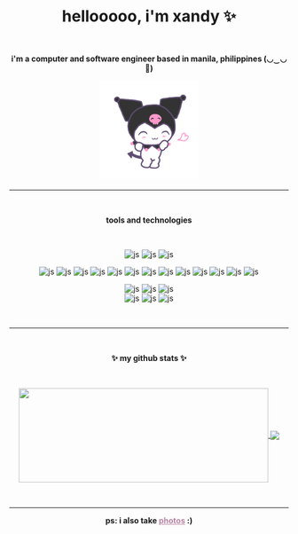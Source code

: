 <h1 align="center">hellooooo, i'm xandy ✨</h1><br/>
<strong><p align="center">i'm a computer and software engineer based in manila, philippines  (◡‿◡🌸)</p></strong>
<p align="center"><img src="./kuromi.gif" width="180" rameBorder="0" class="giphy-embed" allowFullScreen></img></p>
<hr/>
<br/>
<p align="center"><strong>tools and technologies</strong></p>
<br/>

<p align="center">
  <img src="https://img.shields.io/badge/-JavaScript-000?&logo=JavaScript&logoColor=white&color=b884a3" alt="js" />
  <img src="https://img.shields.io/badge/-TypeScript-000?&logo=TypeScript&logoColor=white&color=b884a3" alt="js" />
  <img src="https://img.shields.io/badge/-PHP-000?&logo=PHP&logoColor=white&color=b884a3" alt="js" />
</p>
<p align="center">
  <img src="https://img.shields.io/badge/-React-000?&logo=React&logoColor=white&color=b884a3" alt="js" />
  <img src="https://img.shields.io/badge/-React_Native-000?&logo=React&logoColor=white&color=b884a3" alt="js" />
  <img src="https://img.shields.io/badge/-Node.js-000?&logo=Node.js&logoColor=white&color=b884a3" alt="js" />
  <img src="https://img.shields.io/badge/-Next.js-000?&logo=Next.js&logoColor=white&color=b884a3" alt="js" />
  <img src="https://img.shields.io/badge/-GraphQL-000?&logo=GraphQL&logoColor=white&color=b884a3" alt="js" />
  <img src="https://img.shields.io/badge/-Elasticsearch-000?&logo=Elasticsearch&logoColor=white&color=b884a3" alt="js" />
  <img src="https://img.shields.io/badge/-MySQL-000?&logo=MySQL&logoColor=white&color=b884a3" alt="js" />
  <img src="https://img.shields.io/badge/-PostgreSQL-000?&logo=PostgreSQL&logoColor=white&color=b884a3" alt="js" />
  <img src="https://img.shields.io/badge/-MongoDB-000?&logo=MongoDB&logoColor=white&color=b884a3" alt="js" />
  <img src="https://img.shields.io/badge/-Firebase-000?&logo=Firebase&logoColor=white&color=b884a3" alt="js" />
  <img src="https://img.shields.io/badge/-AWS-000?&logo=Amazon-AWS&logoColor=white&color=b884a3" alt="js" />
  <img src="https://img.shields.io/badge/-Azure_DevOps-000?&logo=Azure-DevOps&logoColor=white&color=b884a3" alt="js" />
  <img src="https://img.shields.io/badge/-Docker-000?&logo=Docker&logoColor=white&color=b884a3" alt="js" />
</p>
<p align="center">
  <img src="https://img.shields.io/badge/-Sass-000?&logo=Sass&logoColor=white&color=b884a3" alt="js" />
  <img src="https://img.shields.io/badge/-Ant_Design-000?&logo=Ant-Design&logoColor=white&color=b884a3" alt="js" />
  <img src="https://img.shields.io/badge/-Bulma-000?&logo=Bulma&logoColor=white&color=b884a3" alt="js" />
  <br/>
  <img src="https://img.shields.io/badge/-Figma-000?&logo=Figma&logoColor=white&color=b884a3" alt="js" />
  <img src="https://img.shields.io/badge/-Adobe_Photoshop-000?&logo=Adobe-Photoshop&logoColor=white&color=b884a3" alt="js" />
  <img src="https://img.shields.io/badge/-Adobe_XD-000?&logo=Adobe-XD&logoColor=white&color=b884a3" alt="js" />
</p>

<br/>
<hr/>
<br/>
<p align="center"><strong>✨ my github stats ✨</strong></p>
<br/>
<p align="center">
  <a href="https://github.com/xvnds">
    <img width=450 height=170 align="center" src="https://github-readme-stats.vercel.app/api?username=xvnds&theme=panda&show_icons=true&count_private=true" />
  </a>
  <a href="https://github.com/xvnds">
    <img align="center" src="https://github-readme-stats.vercel.app/api/top-langs/?username=xvnds&theme=panda&layout=compact" />
  </a>
</p>
<br/>
<hr/>
<p align="center"><strong>ps: i also take <a href="https://www.lomography.com/homes/xandyuck" style="color:#b884a3;">photos</a> :)</strong></p>
